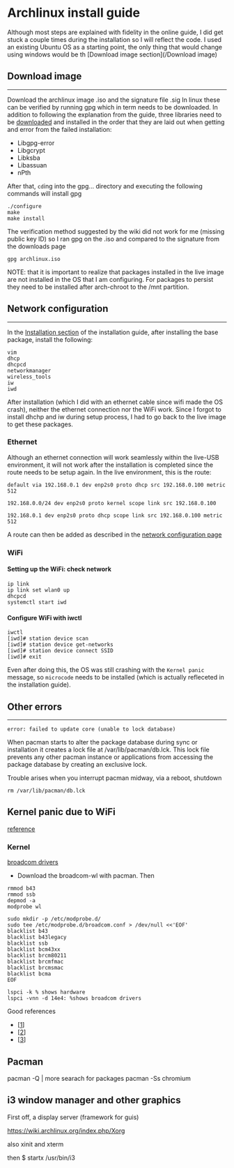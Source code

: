 # Archlinux install guide
Although most steps are explained with fidelity in the online guide, I did get stuck a couple times during the installation so I will reflect the code. I used an existing Ubuntu OS as a starting point, the only thing that would change using windows would be th [Download image section](/Download image)
## Download image
---
Download the archlinux image .iso and the signature file .sig
In linux these can be verified by running gpg which in term needs to be downloaded. In addition to following the explanation from the guide, three libraries need to be [downloaded](https://www.gnupg.org/download/index.html) and installed in the order that they are laid out when getting and error from the failed installation:

- Libgpg-error
- Libgcrypt
- Libksba
- Libassuan
- nPth

After that, `cd`ing into the gpg... directory and executing the following commands will install gpg
```
./configure
make
make install
```
The verification method suggested by the wiki did not work for me (missing public key ID) so I ran gpg on the .iso and compared to the signature from the downloads page
```
gpg archlinux.iso
```
NOTE: that it is important to realize that packages installed in the live image are not installed in the OS that I am configuring. For packages to persist they need to be installed after arch-chroot to the /mnt partition. 

## Network configuration
---
In the [Installation section](https://wiki.archlinux.org/index.php/Installation_guide) of the installation guide, after installing the base package, install the following: 
```
vim
dhcp
dhcpcd
networkmanager
wireless_tools
iw
iwd

```
After installation (which I did with an ethernet cable since wifi made the OS crash), neither the ethernet connection nor the WiFi work. Since I forgot to install dhchp and iw during setup process, I had to go back to the live image to get these packages. 
### Ethernet
Although an ethernet connection will work seamlessly within the live-USB environment, it will not work after the installation is completed since the route needs to be setup again. In the live environment, this is the route:
```
default via 192.168.0.1 dev enp2s0 proto dhcp src 192.168.0.100 metric 512

192.168.0.0/24 dev enp2s0 proto kernel scope link src 192.168.0.100

192.168.0.1 dev enp2s0 proto dhcp scope link src 192.168.0.100 metric 512
```
A route can then be added as described in the [network configuration page](https://wiki.archlinux.org/index.php/Network_configuration)

### WiFi
#### Setting up the WiFi: check network
``` 
ip link
ip link set wlan0 up
dhcpcd 
systemctl start iwd
```
#### Configure WiFi with iwctl
``` 
iwctl
[iwd]# station device scan
[iwd]# station device get-networks
[iwd]# station device connect SSID
[iwd]# exit
```
Even after doing this, the OS was still crashing with the `Kernel panic` message, so `microcode` needs to be installed (which is actually refleceted in the installation guide).

## Other errors
---
```
error: failed to update core (unable to lock database)
```
When pacman starts to alter the package database during sync or installation it creates a lock file at /var/lib/pacman/db.lck. This lock file prevents any other pacman instance or applications from accessing the package database by creating an exclusive lock.

Trouble arises when you interrupt pacman midway, via a reboot, shutdown
```
rm /var/lib/pacman/db.lck
```

## Kernel panic due to WiFi 
[reference](https://wiki.archlinux.org/index.php/User:Mcnster/Kernel_Panics)

### Kernel

[broadcom drivers](https://wiki.archlinux.org/index.php/Broadcom_wireless)

- Download the broadcom-wl with pacman. Then

```
rmmod b43
rmmod ssb
depmod -a
modprobe wl
```

```
sudo mkdir -p /etc/modprobe.d/
sudo tee /etc/modprobe.d/broadcom.conf > /dev/null <<'EOF'
blacklist b43
blacklist b43legacy
blacklist ssb
blacklist bcm43xx
blacklist brcm80211
blacklist brcmfmac
blacklist brcmsmac
blacklist bcma
EOF
```

```
lspci -k % shows hardware
lspci -vnn -d 14e4: %shows broadcom drivers
```

Good references
- [[1](https://docs.01.org/clearlinux/latest/tutorials/broadcom.html)]
- [[2](https://wiki.archlinux.org/index.php/Broadcom_wireless#Loading_the_b43.2Fb43legacy_kernel_module)]
- [[3](https://bbs.archlinux.org/viewtopic.php?id=258428)]

## Pacman
pacman -Q | more
searach for packages 
pacman -Ss chromium



## i3 window manager and other graphics

First off, a display server (framework for guis)


https://wiki.archlinux.org/index.php/Xorg

also xinit and xterm

then 
$ startx /usr/bin/i3

